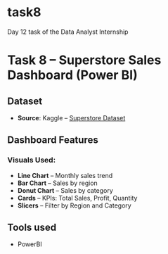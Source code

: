 # task8
Day 12 task of the Data Analyst Internship

# Task 8 – Superstore Sales Dashboard (Power BI)

## Dataset
- **Source**: Kaggle – [Superstore Dataset](https://www.kaggle.com/datasets/vivek468/superstore-dataset-final)

## Dashboard Features
### Visuals Used:
- **Line Chart** – Monthly sales trend
- **Bar Chart** – Sales by region
- **Donut Chart** – Sales by category
- **Cards** – KPIs: Total Sales, Profit, Quantity
- **Slicers** – Filter by Region and Category

## Tools used
- PowerBI
